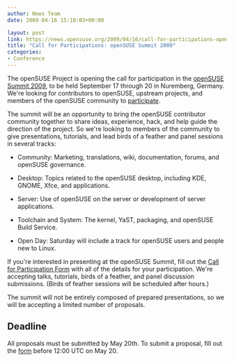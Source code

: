 ```yaml
---
author: News Team
date: 2009-04-16 15:10:03+00:00

layout: post
link: https://news.opensuse.org/2009/04/16/call-for-participations-opensuse-summit-2009/
title: "Call for Participations: openSUSE Summit 2009"
categories:
- Conference
---
```

The openSUSE Project is opening the call for participation in the [openSUSE Summit 2009](http://bit.ly/NLIcy), to be held September 17 through 20 in Nuremberg, Germany. We're looking for contributors to openSUSE, upstream projects, and members of the openSUSE community to [participate](http://bit.ly/13y5n).

The summit will be an opportunity to bring the openSUSE contributor community together to share ideas, experience, hack, and help guide the direction of the project. So we're looking to members of the community to give presentations, tutorials, and lead birds of a feather and panel sessions in several tracks:



	
  * Community: Marketing, translations, wiki, documentation, forums, and openSUSE governance.

	
  * Desktop: Topics related to the openSUSE desktop, including KDE, GNOME, Xfce, and applications.

	
  * Server: Use of openSUSE on the server or development of server applications.

	
  * Toolchain and System: The kernel, YaST, packaging, and openSUSE Build Service.

	
  * Open Day: Saturday will include a track for openSUSE users and people new to Linux.


If you're interested in presenting at the openSUSE Summit, fill out the [Call for Participation Form](http://bit.ly/44B4Dv) with all of the details for your participation. We're accepting talks, tutorials, birds of a feather, and panel discussion submissions. (Birds of feather sessions will be scheduled after hours.)

The summit will not be entirely composed of prepared presentations, so we will be accepting a limited number of proposals.


## Deadline


All proposals must be submitted by May 20th. To submit a proposal, fill out the [form](http://bit.ly/44B4Dv) before 12:00 UTC on May 20.		
